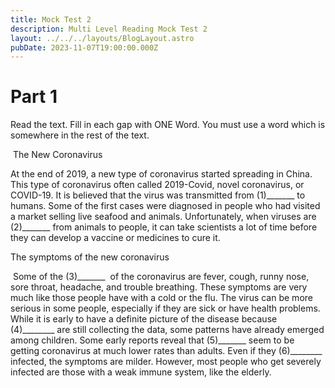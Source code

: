 ```yaml
---
title: Mock Test 2
description: Multi Level Reading Mock Test 2
layout: ../../../layouts/BlogLayout.astro
pubDate: 2023-11-07T19:00:00.000Z
---
```


# Part 1

Read the text. Fill in each gap with ONE Word. You must use a word which is somewhere in the rest of the text.

 The New Coronavirus 

At the end of 2019, a new type of coronavirus started spreading in China. This type of coronavirus often called 2019-Covid, novel coronavirus, or COVID-19. It is believed that the virus was transmitted from (1)\_\_\_\_\_\_\_ to humans. Some of the first cases were diagnosed in people who had visited a market selling live seafood and animals. Unfortunately, when viruses are (2)\_\_\_\_\_\_\_ from animals to people, it can take scientists a lot of time before they can develop a vaccine or medicines to cure it.

The symptoms of the new coronavirus

 Some of the (3)\_\_\_\_\_\_\_  of the coronavirus are fever, cough, runny nose, sore throat, headache, and trouble breathing. These symptoms are very much like those people have with a cold or the flu. The virus can be more serious in some people, especially if they are sick or have health problems.
While it is early to have a definite picture of the disease because (4)\_\_\_\_\_\_\_\_ are still collecting the data, some
patterns have already emerged among children. Some early reports reveal that (5)\_\_\_\_\_\_\_ seem to be getting coronavirus at much lower rates than adults. Even if they (6)\_\_\_\_\_\_\_\_ infected, the symptoms are milder. However, most people who get severely infected are those with a weak immune system, like the elderly.
